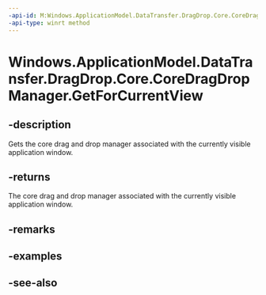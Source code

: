 ```yaml
---
-api-id: M:Windows.ApplicationModel.DataTransfer.DragDrop.Core.CoreDragDropManager.GetForCurrentView
-api-type: winrt method
---
```


<!-- Method syntax
public Windows.ApplicationModel.DataTransfer.DragDrop.Core.CoreDragDropManager GetForCurrentView()
-->

# Windows.ApplicationModel.DataTransfer.DragDrop.Core.CoreDragDropManager.GetForCurrentView

## -description
Gets the core drag and drop manager associated with the currently visible application window.

## -returns
The core drag and drop manager associated with the currently visible application window.

## -remarks

## -examples

## -see-also
